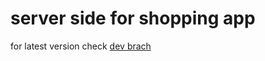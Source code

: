 # server side for shopping app
for latest version check [dev brach](https://github.com/dkumza/shop_server/tree/dev)
